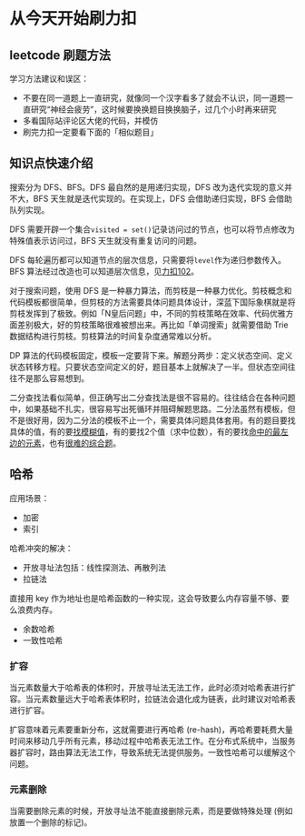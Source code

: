 # 从今天开始刷力扣

## leetcode 刷题方法

学习方法建议和误区：

- 不要在同一道题上一直研究，就像同一个汉字看多了就会不认识，同一道题一直研究“神经会疲劳”，这时候要换换题目换换脑子，过几个小时再来研究
- 多看国际站评论区大佬的代码，并模仿
- 刷完力扣一定要看下面的「相似题目」

## 知识点快速介绍
搜索分为 DFS、BFS。DFS 最自然的是用递归实现，DFS 改为迭代实现的意义并不大，BFS 天生就是迭代实现的。在实现上，DFS 会借助递归实现，BFS 会借助队列实现。

DFS 需要开辟一个集合`visited = set()`记录访问过的节点，也可以将节点修改为特殊值表示访问过，BFS 天生就没有重复访问的问题。

DFS 每轮遍历都可以知道节点的层次信息，只需要将`level`作为递归参数传入。BFS 算法经过改造也可以知道层次信息，见[力扣102](https://leetcode-cn.com/problems/binary-tree-level-order-traversal/)。

对于搜索问题，使用 DFS 是一种暴力算法，而剪枝是一种暴力优化。剪枝概念和代码模板都很简单，但剪枝的方法需要具体问题具体设计，深蓝下国际象棋就是将剪枝发挥到了极致。例如「N皇后问题」中，不同的剪枝策略在效率、代码优雅方面差别极大，好的剪枝策略很难被想出来。再比如「单词搜索」就需要借助 Trie 数据结构进行剪枝。剪枝算法的时间复杂度通常难以分析。

DP 算法的代码模板固定，模板一定要背下来。解题分两步：定义状态空间、定义状态转移方程。只要状态空间定义的好，题目基本上就解决了一半。但状态空间往往不是那么容易想到。

二分查找法看似简单，但正确写出二分查找法是很不容易的。往往结合在各种问题中，如果基础不扎实，很容易写出死循环并阻碍解题思路。二分法虽然有模板，但不是很好用，因为二分法的模板不止一个，需要具体问题具体套用。有的题目要找具体的值，有的要[找模糊值](https://leetcode-cn.com/problems/sqrtx/)，有的要找2个值（求中位数），有的要找[命中的最左边的元素](https://leetcode-cn.com/problems/first-bad-version/)，也有[很难的综合题](https://leetcode-cn.com/problems/median-of-two-sorted-arrays/)。

## 哈希
应用场景：
- 加密
- 索引

哈希冲突的解决：
- 开放寻址法包括：线性探测法、再散列法
- 拉链法

直接用 key 作为地址也是哈希函数的一种实现，这会导致要么内存容量不够、要么浪费内存。
- 余数哈希
- 一致性哈希

### 扩容
当元素数量大于哈希表的体积时，开放寻址法无法工作，此时必须对哈希表进行扩容。当元素数量远大于哈希表体积时，拉链法会退化成为链表，此时建议对哈希表进行扩容。

扩容意味着元素要重新分布，这就需要进行再哈希 (re-hash)，再哈希要耗费大量时间来移动几乎所有元素，移动过程中哈希表无法工作。在分布式系统中，当服务器扩容时，路由算法无法工作，导致系统无法提供服务。一致性哈希可以缓解这个问题。

### 元素删除
当需要删除元素的时候，开放寻址法不能直接删除元素，而是要做特殊处理 (例如放置一个删除的标记)。
